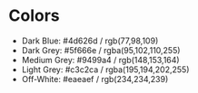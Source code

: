 # Colors
- Dark Blue: #4d626d  /  rgb(77,98,109)
- Dark Grey: #5f666e  /  rgba(95,102,110,255)
- Medium Grey: #9499a4  /  rgb(148,153,164)
- Light Grey: #c3c2ca  /  rgba(195,194,202,255)
- Off-White: #eaeaef  /  rgb(234,234,239)